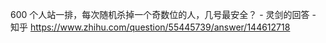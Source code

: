 600 个人站一排，每次随机杀掉一个奇数位的人，几号最安全？ - 灵剑的回答 - 知乎
https://www.zhihu.com/question/55445739/answer/144612718
